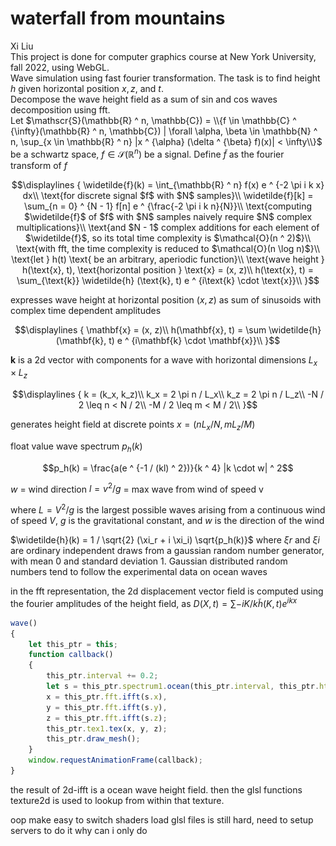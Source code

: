 # waterfall from mountains
Xi Liu<br>
This project is done for computer graphics course at New York University, fall 2022, using WebGL.<br>
Wave simulation using fast fourier transformation. The task is to find height $h$ given horizontal position $x, z$, and $t$.<br>
Decompose the wave height field as a sum of sin and cos waves decomposition using fft.<br>
Let $\mathscr{S}(\mathbb{R} ^ n, \mathbb{C}) = \\{f \in \mathbb{C} ^ {\infty}(\mathbb{R} ^ n, \mathbb{C}) | \forall \alpha, \beta \in \mathbb{N} ^ n, \sup_{x \in \mathbb{R} ^ n} |x ^ {\alpha} (\delta ^ {\beta} f)(x)| < \infty\\}$ be a schwartz space, $f \in \mathscr{S}(\mathbb{R} ^ n)$ be a signal. Define $\widetilde f$ as the fourier transform of $f$
```math
\displaylines
{
  \widetilde{f}(k) = \int_{\mathbb{R} ^ n} f(x) e ^ {-2 \pi i k x} dx\\
  \text{for discrete signal $f$ with $N$ samples}\\
  \widetilde{f}[k] = \sum_{n = 0} ^ {N - 1} f[n] e ^ {\frac{-2 \pi i k n}{N}}\\
  \text{computing $\widetilde{f}$ of $f$ with $N$ samples naively require $N$ complex multiplications}\\
  \text{and $N - 1$ complex additions for each element of $\widetilde{f}$, so its total time complexity is $\mathcal{O}(n ^ 2)$}\\
  \text{with fft, the time complexity is reduced to $\mathcal{O}(n \log n)$}\\
  \text{let } h(t) \text{ be an arbitrary, aperiodic function}\\
  \text{wave height } h(\text{x}, t), \text{horizontal position } \text{x} = (x, z)\\
  h(\text{x}, t) = \sum_{\text{k}} \widetilde{h} (\text{k}, t) e ^ {i\text{k} \cdot \text{x}}\\
}
```

expresses wave height at horizontal position $(x, z)$ as sum of sinusoids
with complex time dependent amplitudes

```math
\displaylines
{
  \mathbf{x} = (x, z)\\
  h(\mathbf{x}, t) = \sum \widetilde{h} (\mathbf{k}, t) e ^ {i\mathbf{k} \cdot \mathbf{x}}\\
}
```

$\mathbf{k}$ is a 2d vector with components
for a wave with horizontal dimensions $L_x \times L_z$
```math
\displaylines
{
  k = (k_x, k_z)\\
  k_x = 2 \pi n / L_x\\
  k_z = 2 \pi n / L_z\\
  -N / 2 \leq n < N / 2\\
  -M / 2 \leq m < M / 2\\
}
```

generates height field at discrete points $x = (n L_x / N, m L_z / M)$

float value
wave spectrum $p_h(k)$
```math
p_h(k) = \frac{a(e ^ {-1 / (kl) ^ 2})}{k ^ 4} |k \cdot w| ^ 2
```
$w$ = wind direction
$l = v ^ 2 / g$ = max wave from wind of speed v

where $L = V ^ 2 / g$ is the largest possible waves arising
from a continuous wind of speed $V$,
$g$ is the gravitational constant, and $w$ is
the direction of the wind

$\widetilde{h}(k) = 1 / \sqrt{2} (\xi_r + i \xi_i) \sqrt{p_h(k)}$
where $ξr$ and $ξi$ are ordinary independent draws from a gaussian
random number generator, with mean 0 and standard deviation 1.
Gaussian distributed random numbers tend to follow the experimental data on ocean waves

in the fft representation,
the 2d displacement vector field is computed using the fourier amplitudes
of the height field, as
$D(X, t) = \sum -i K / k \widetilde{h}(K, t) e ^ {ikx}$

```javascript
wave()
{
    let this_ptr = this;
    function callback()
    {
        this_ptr.interval += 0.2;
        let s = this_ptr.spectrum1.ocean(this_ptr.interval, this_ptr.htilde0, this_ptr.htilde1),
        x = this_ptr.fft.ifft(s.x),
        y = this_ptr.fft.ifft(s.y),
        z = this_ptr.fft.ifft(s.z);
        this_ptr.tex1.tex(x, y, z);
        this_ptr.draw_mesh();
    }
    window.requestAnimationFrame(callback);
}
```

the result of 2d-ifft is a ocean wave height field.
then the glsl functions texture2d is used to lookup from within that texture.

oop make easy to switch shaders
load glsl files is still hard, need to setup servers to do it
why can i only do <script src = 'js'> but cannot just do <script src = 'glsl'>
currently shaders are written in the html files
to be easier to switched when just getelementbyid

to lower the branch divergence on the gpu, several shaders are used now. for future work, the fft and philips spectrum calculations can be done in gpu compute shaders instead of cpu. currently code is in cpu, cpu have the advantage of more flexible in the coding part where classes can be easily called by other classes, webassembly also can be used

![0](a/image/0.png)
![1](a/image/1.png)
![2](a/image/2.png)
